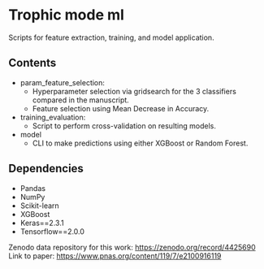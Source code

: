 # Trophic mode ml
Scripts for feature extraction, training, and model application.

## Contents
- param_feature_selection:
  - Hyperparameter selection via gridsearch for the 3 classifiers compared in the manuscript.
  - Feature selection using Mean Decrease in Accuracy.
- training_evaluation:
  - Script to perform cross-validation on resulting models.
- model
  - CLI to make predictions using either XGBoost or Random Forest. 

## Dependencies
- Pandas
- NumPy
- Scikit-learn
- XGBoost
- Keras==2.3.1
- Tensorflow==2.0.0


Zenodo data repository for this work: https://zenodo.org/record/4425690
Link to paper: https://www.pnas.org/content/119/7/e2100916119
